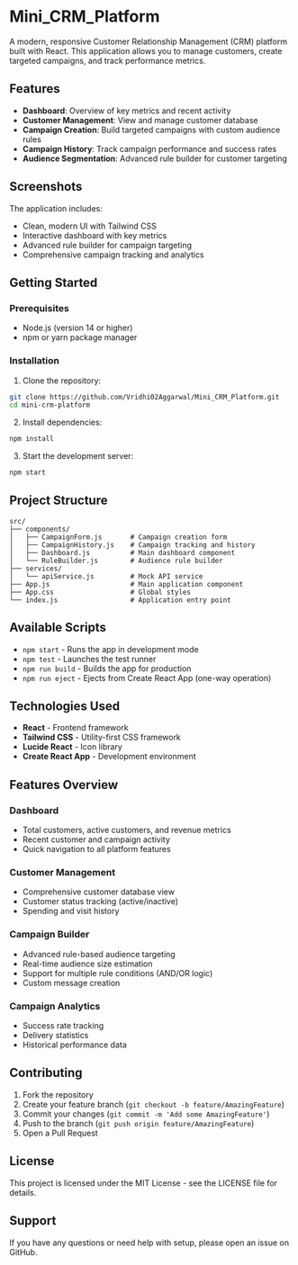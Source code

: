 # Mini_CRM_Platform


A modern, responsive Customer Relationship Management (CRM) platform built with React. This application allows you to manage customers, create targeted campaigns, and track performance metrics.

## Features

- **Dashboard**: Overview of key metrics and recent activity
- **Customer Management**: View and manage customer database
- **Campaign Creation**: Build targeted campaigns with custom audience rules
- **Campaign History**: Track campaign performance and success rates
- **Audience Segmentation**: Advanced rule builder for customer targeting

## Screenshots

The application includes:
- Clean, modern UI with Tailwind CSS
- Interactive dashboard with key metrics
- Advanced rule builder for campaign targeting
- Comprehensive campaign tracking and analytics

## Getting Started

### Prerequisites

- Node.js (version 14 or higher)
- npm or yarn package manager

### Installation

1. Clone the repository:
```bash
git clone https://github.com/Vridhi02Aggarwal/Mini_CRM_Platform.git
cd mini-crm-platform
```

2. Install dependencies:
```bash
npm install
```

3. Start the development server:
```bash
npm start
```


## Project Structure

```
src/
├── components/
│   ├── CampaignForm.js       # Campaign creation form
│   ├── CampaignHistory.js    # Campaign tracking and history
│   ├── Dashboard.js          # Main dashboard component
│   └── RuleBuilder.js        # Audience rule builder
├── services/
│   └── apiService.js         # Mock API service
├── App.js                    # Main application component
├── App.css                   # Global styles
└── index.js                  # Application entry point
```

## Available Scripts

- `npm start` - Runs the app in development mode
- `npm test` - Launches the test runner
- `npm run build` - Builds the app for production
- `npm run eject` - Ejects from Create React App (one-way operation)

## Technologies Used

- **React** - Frontend framework
- **Tailwind CSS** - Utility-first CSS framework
- **Lucide React** - Icon library
- **Create React App** - Development environment

## Features Overview

### Dashboard
- Total customers, active customers, and revenue metrics
- Recent customer and campaign activity
- Quick navigation to all platform features

### Customer Management
- Comprehensive customer database view
- Customer status tracking (active/inactive)
- Spending and visit history

### Campaign Builder
- Advanced rule-based audience targeting
- Real-time audience size estimation
- Support for multiple rule conditions (AND/OR logic)
- Custom message creation

### Campaign Analytics
- Success rate tracking
- Delivery statistics
- Historical performance data

## Contributing

1. Fork the repository
2. Create your feature branch (`git checkout -b feature/AmazingFeature`)
3. Commit your changes (`git commit -m 'Add some AmazingFeature'`)
4. Push to the branch (`git push origin feature/AmazingFeature`)
5. Open a Pull Request

## License

This project is licensed under the MIT License - see the LICENSE file for details.

## Support

If you have any questions or need help with setup, please open an issue on GitHub.
